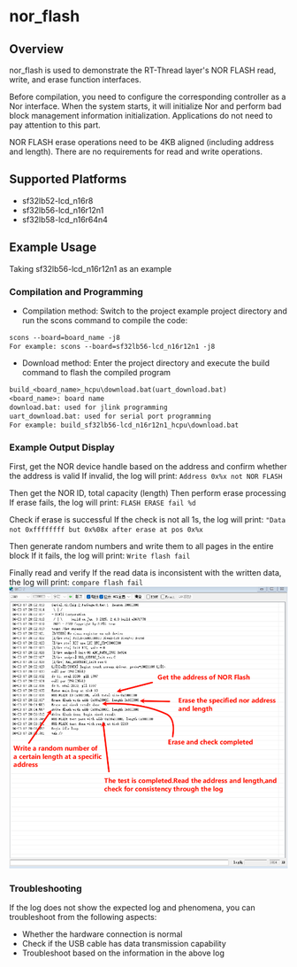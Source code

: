 # nor_flash
## Overview
nor_flash is used to demonstrate the RT-Thread layer's NOR FLASH read, write, and erase function interfaces.

Before compilation, you need to configure the corresponding controller as a Nor interface. When the system starts, it will initialize Nor and perform bad block management information initialization. Applications do not need to pay attention to this part.

NOR FLASH erase operations need to be 4KB aligned (including address and length). There are no requirements for read and write operations.

## Supported Platforms
* sf32lb52-lcd_n16r8
* sf32lb56-lcd_n16r12n1
* sf32lb58-lcd_n16r64n4

## Example Usage
Taking sf32lb56-lcd_n16r12n1 as an example
### Compilation and Programming
* Compilation method: Switch to the project example project directory and run the scons command to compile the code:
```
scons --board=board_name -j8
For example: scons --board=sf32lb56-lcd_n16r12n1 -j8
```

* Download method: Enter the project directory and execute the build command to flash the compiled program
```
build_<board_name>_hcpu\download.bat(uart_download.bat)
<board_name>: board name
download.bat: used for jlink programming
uart_download.bat: used for serial port programming
For example: build_sf32lb56-lcd_n16r12n1_hcpu\download.bat
```
### Example Output Display
First, get the NOR device handle based on the address and confirm whether the address is valid
If invalid, the log will print: ```Address 0x%x not NOR FLASH```

Then get the NOR ID, total capacity (length)
Then perform erase processing
If erase fails, the log will print: ```FLASH ERASE fail %d ```

Check if erase is successful
If the check is not all 1s, the log will print: ```"Data not 0xffffffff but 0x%08x after erase at pos 0x%x ```

Then generate random numbers and write them to all pages in the entire block
If it fails, the log will print: ```Write flash fail ```

Finally read and verify
If the read data is inconsistent with the written data, the log will print: ```compare flash fail ```
![alt text](assets/nor1.png)
### Troubleshooting
If the log does not show the expected log and phenomena, you can troubleshoot from the following aspects:
* Whether the hardware connection is normal
* Check if the USB cable has data transmission capability
* Troubleshoot based on the information in the above log